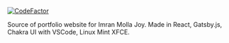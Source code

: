 [![CodeFactor](https://www.codefactor.io/repository/github/imranmollajoy/imranmollajoy.github.io/badge)](https://www.codefactor.io/repository/github/imranmollajoy/imranmollajoy.github.io)

Source of portfolio website for Imran Molla Joy. Made in React,  Gatsby.js, Chakra UI with VSCode, Linux Mint XFCE.
